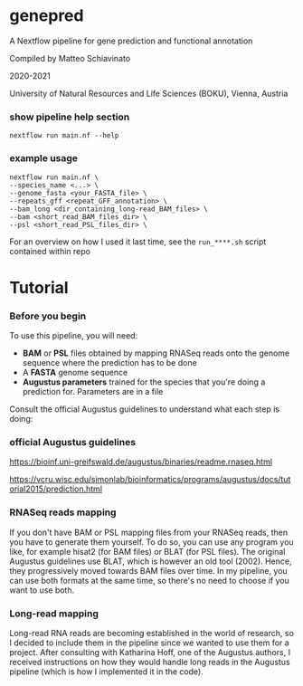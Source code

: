 # genepred

A Nextflow pipeline for gene prediction and functional annotation

Compiled by Matteo Schiavinato

2020-2021

University of Natural Resources and Life Sciences (BOKU), Vienna, Austria


### show pipeline help section

```
nextflow run main.nf --help
```

### example usage

```
nextflow run main.nf \
--species_name <...> \
--genome_fasta <your_FASTA_file> \
--repeats_gff <repeat_GFF_annotation> \
--bam_long <dir_containing_long-read_BAM_files> \
--bam <short_read_BAM_files_dir> \
--psl <short_read_PSL_files_dir> \
```

For an overview on how I used it last time, see the `run_****.sh` script contained within repo


# Tutorial

### Before you begin

To use this pipeline, you will need:
- **BAM** or **PSL** files obtained by mapping RNASeq reads onto the genome sequence where the prediction has to be done
- A **FASTA** genome sequence
- **Augustus parameters** trained for the species that you're doing a prediction for. Parameters are in a file

Consult the official Augustus guidelines to understand what each step is doing:

### official Augustus guidelines

https://bioinf.uni-greifswald.de/augustus/binaries/readme.rnaseq.html

https://vcru.wisc.edu/simonlab/bioinformatics/programs/augustus/docs/tutorial2015/prediction.html



### RNASeq reads mapping

If you don't have BAM or PSL mapping files from your RNASeq reads, then you have to generate them yourself. To do so, you can use any program you like, for example hisat2 (for BAM files) or BLAT (for PSL files). The original Augustus guidelines use BLAT, which is however an old tool (2002). Hence, they progressively moved towards BAM files over time. In my pipeline, you can use both formats at the same time, so there's no need to choose if you want to use both.

### Long-read mapping

Long-read RNA reads are becoming established in the world of research, so I decided to include them in the pipeline since we wanted to use them for a project. After consulting with Katharina Hoff, one of the Augustus authors, I received instructions on how they would handle long reads in the Augustus pipeline (which is how I implemented it in the code).
